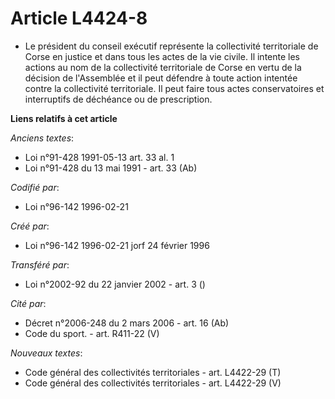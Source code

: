 # Article L4424-8

- Le président du conseil exécutif représente la collectivité territoriale de Corse en justice et dans tous les actes de la
vie civile. Il intente les actions au nom de la collectivité territoriale de Corse en vertu de la décision de l'Assemblée et
il peut défendre à toute action intentée contre la collectivité territoriale. Il peut faire tous actes conservatoires et
interruptifs de déchéance ou de prescription.

**Liens relatifs à cet article**

_Anciens textes_:

  - Loi n°91-428 1991-05-13 art. 33 al. 1
  - Loi n°91-428 du 13 mai 1991 - art. 33 (Ab)

_Codifié par_:

  - Loi n°96-142 1996-02-21

_Créé par_:

  - Loi n°96-142 1996-02-21 jorf 24 février 1996

_Transféré par_:

  - Loi n°2002-92 du 22 janvier 2002 - art. 3 ()

_Cité par_:

  - Décret n°2006-248 du 2 mars 2006 - art. 16 (Ab)
  - Code du sport. - art. R411-22 (V)

_Nouveaux textes_:

  - Code général des collectivités territoriales - art. L4422-29 (T)
  - Code général des collectivités territoriales - art. L4422-29 (V)
